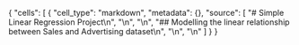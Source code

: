 {
    "cells": [
        {
            "cell_type": "markdown",
            "metadata": {},
            "source": [
            "# Simple Linear Regression Project\n",
            "\n",
            "\n",
            "## Modelling the linear relationship between Sales and Advertising dataset\n",
            "\n",
            "\n"
            ]
         }
}
